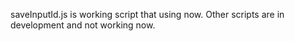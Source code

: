 saveInputId.js is working script that using now. Other scripts are in development and not working now. 
